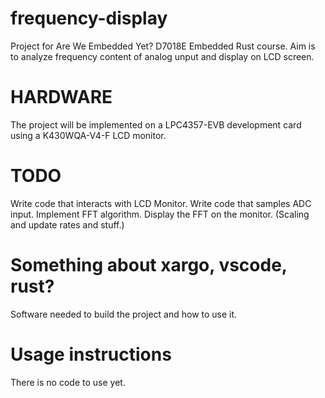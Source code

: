 # frequency-display
Project for Are We Embedded Yet? D7018E Embedded Rust course. Aim is to analyze frequency content of analog unput and display on LCD screen.

# HARDWARE
The project will be implemented on a LPC4357-EVB development card using a K430WQA-V4-F LCD monitor.

# TODO
Write code that interacts with LCD Monitor.
Write code that samples ADC input.
Implement FFT algorithm.
Display the FFT on the monitor. (Scaling and update rates and stuff.)

# Something about xargo, vscode, rust?
Software needed to build the project and how to use it.

# Usage instructions
There is no code to use yet.
